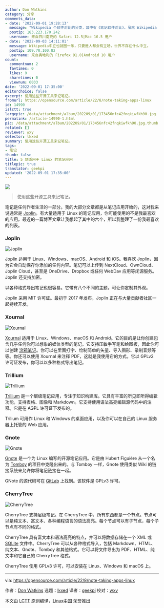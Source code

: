 ```yaml
---
author: Don Watkins
category: 分享
comments_data:
- date: '2022-09-01 19:28:13'
  message: "Wikipedia 个软件对比的分类，其中有《笔记软件对比》。虽然 Wikipedia 也不是绝对中立，但也比很多水文好多了：<br />\r\nen.wikipedia.org/wiki/Comparison_of_note-taking_software"
  postip: 183.223.170.242
  username: 来自四川南充的 Safari 12.5|Mac 10.5 用户
- date: '2022-09-03 14:11:01'
  message: Wikipedia中立也就图一乐，只要是人都会有立场，世界不存在什么中立。
  postip: 109.70.100.82
  username: 来自奥地利的 Firefox 91.0|Android 10 用户
count:
  commentnum: 2
  favtimes: 0
  likes: 0
  sharetimes: 0
  viewnum: 6033
date: '2022-09-01 17:35:00'
editorchoice: false
excerpt: 使用这些开源工具来记笔记。
fromurl: https://opensource.com/article/22/8/note-taking-apps-linux
id: 14990
islctt: true
largepic: /data/attachment/album/202209/01/173456nfc42fnqkiwfkh90.jpg
permalink: /article-14990-1.html
pic: /data/attachment/album/202209/01/173456nfc42fnqkiwfkh90.jpg.thumb.jpg
related: []
reviewer: wxy
selector: lkxed
summary: 使用这些开源工具来记笔记。
tags:
- 笔记
thumb: false
title: 5 款适用于 Linux 的笔记应用
titlepic: true
translator: geekpi
updated: '2022-09-01 17:35:00'
---
```


![](/data/attachment/album/202209/01/173456nfc42fnqkiwfkh90.jpg)



> 
> 使用这些开源工具来记笔记。
> 
> 
> 


笔记是任何作者生活的一部分。我的大部分文章都是从笔记应用开始的，这对我来说通常是 [Joplin](https://opensource.com/article/21/1/notes-joplin)。有大量适用于 Linux 的笔记应用，你可能使用的不是我最喜欢的应用。最近的一篇博客文章让我想起了其中的六个，所以我整理了一份我最喜欢的列表。


### Joplin


![Joplin](/data/attachment/album/202209/01/173500gygrfela3hyccz2c.png)


[Joplin](https://joplinapp.org/) 适用于 Linux、Windows、macOS、Android 和 iOS。我喜欢 Joplin，因为它会自动保存你添加的任何内容。笔记可以上传到 NextCloud、OwnCloud、Joplin Cloud，甚至是 OneDrive、Dropbox 或任何 WebDav 应用等闭源服务。Joplin 还支持加密。


以各种格式导出笔记也很容易。它带有八个不同的主题，可让你定制其外观。


Joplin 采用 MIT 许可证。最初于 2017 年发布，Joplin 正在与大量贡献者社区一起持续开发。


### Xournal


![Xournal](/data/attachment/album/202209/01/173500jsigi6gqgmdwnoap.png)


[Xournal](https://xournalpp.github.io/) 适用于 Linux、Windows、macOS 和 Android。它的目的是让你创建包含几乎任何你可以想象的媒体类型的笔记。它支持压敏手写笔和绘图板，因此你可以创建 [涂鸦笔记](https://opensource.com/article/22/6/open-source-sketchnotes)。你可以在里面打字、绘制简单的矢量、导入图形、录制音频等等。你还可以使用 Xournal 来注释 PDF，这就是我使用它的方式。它以 GPLv2 许可证发布，你可以以多种格式导出笔记。


### Trillium


![Trillium](/data/attachment/album/202209/01/173501u986lfd1fsp3pdc9.png)


[Trillium](https://github.com/zadam/trilium) 是一个层级笔记应用，专注于知识构建库。它具有丰富的所见即所得编辑功能，支持表格、图像和 Markdown。它支持使用语法高亮编辑源代码中的注释。它是在 AGPL 许可证下发布的。


Trilium 可用作 Linux 和 Windows 的桌面应用，以及你可以在自己的 Linux 服务器上托管的 Web 应用。


### Gnote


![Gnote](/data/attachment/album/202209/01/173501xp0hil2j22z5z80e.png)


[Gnote](https://wiki.gnome.org/Apps/Gnote) 是一个为 Linux 编写的开源笔记应用。它是由 Hubert Figuière 从一个名为 [Tomboy](https://wiki.gnome.org/Apps/Tomboy) 的项目中克隆出来的。与 Tomboy 一样，Gnote 使用类似 Wiki 的链接系统来允许你将笔记链接在一起。


GNote 的源代码可在 [GitLab](https://gitlab.gnome.org/GNOME/gnote) 上找到。该软件是 GPLv3 许可。


### CherryTree


![CherryTree](/data/attachment/album/202209/01/173502bdbg4qqqzdbcqdee.png)


CherryTree 支持层级笔记。在 CherryTree 中，所有东西都是一个节点。节点可以是纯文本、富文本、各种编程语言的语法高亮。每个节点可以有子节点，每个子节点有不同的格式。


CherryTree 具有富文本和语法高亮的特点，并可以将数据存储在一个 XML 或 [SQLite](https://opensource.com/article/21/2/sqlite3-cheat-sheet) 文件中。CherryTree 可以从各种格式导入，包括 Markdown、HTML、纯文本、Gnote、Tomboy 和其他格式。它可以将文件导出为 PDF、HTML、纯文本和它自己的 CherryTree 格式。


CherryTree 使用 GPLv3 许可，可以安装在 Linux、Windows 和 macOS 上。




---


via: <https://opensource.com/article/22/8/note-taking-apps-linux>


作者：[Don Watkins](https://opensource.com/users/don-watkins) 选题：[lkxed](https://github.com/lkxed) 译者：[geekpi](https://github.com/geekpi) 校对：[wxy](https://github.com/wxy)


本文由 [LCTT](https://github.com/LCTT/TranslateProject) 原创编译，[Linux中国](https://linux.cn/) 荣誉推出